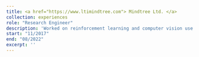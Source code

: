 ```yaml
---
title: <a href="https://www.ltimindtree.com"> Mindtree Ltd. </a>
collection: experiences
role: "Research Engineer"
description: 'Worked on reinforcement learning and computer vision use cases. Selected projects include Explainable Product Recommendation, Airline Seat Inventory and Dynamic Pricing and Fine-Grained Visual Classification.'
start: "11/2017"
end: "08/2022"
excerpt: ''
---
```

